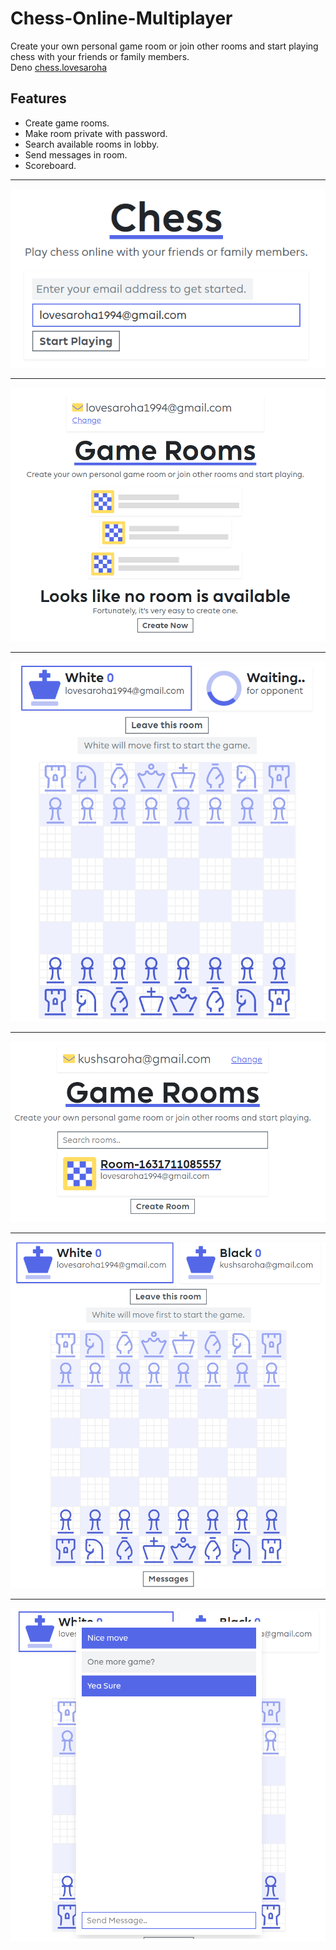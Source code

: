 # Chess-Online-Multiplayer
Create your own personal game room or join other rooms and start playing chess with your friends or family members.<br>
Deno [chess.lovesaroha](https://chess.lovesaroha.com)

## Features
- Create game rooms.
- Make room private with password.
- Search available rooms in lobby.
- Send messages in room.
- Scoreboard.
---
![image](https://raw.githubusercontent.com/lovesaroha/gimages/main/20.png)

---
![image](https://raw.githubusercontent.com/lovesaroha/gimages/main/21.png)

---
![image](https://raw.githubusercontent.com/lovesaroha/gimages/main/22.png)

---
![image](https://raw.githubusercontent.com/lovesaroha/gimages/main/23.png)

---
![image](https://raw.githubusercontent.com/lovesaroha/gimages/main/24.png)

---
![image](https://raw.githubusercontent.com/lovesaroha/gimages/main/25.png)

